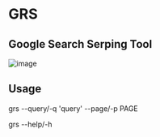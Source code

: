 # GRS
## Google Search Serping Tool

![image](https://github.com/user-attachments/assets/2be1ed81-c421-4a10-ba99-d277f193fafd)

## Usage
grs --query/-q 'query' --page/-p PAGE <search>

grs --help/-h <Display help message>
